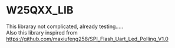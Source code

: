 # W25QXX_LIB
This libraray not complicated, already testing.....<br>
Also this library inspired from <br> 
https://github.com/maxiufeng258/SPI_Flash_Uart_Led_Polling_V1.0
